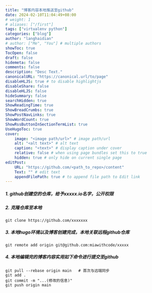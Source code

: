 ```yaml
---
title: "博客内容本地推送至github"
date: 2024-02-10T11:04:49+08:00 
# weight: 1
# aliases: ["/first"]
tags: ["virtualenv python"]
categories: ["blog"]
author: "langhaidian"
# author: ["Me", "You"] # multiple authors
showToc: true
TocOpen: false
draft: false
hidemeta: false
comments: false
description: "Desc Text."
canonicalURL: "https://canonical.url/to/page"
disableHLJS: true # to disable highlightjs
disableShare: false
disableHLJS: false
hideSummary: false
searchHidden: true
ShowReadingTime: true
ShowBreadCrumbs: true
ShowPostNavLinks: true
ShowWordCount: true
ShowRssButtonInSectionTermList: true
UseHugoToc: true
cover:
    image: "<image path/url>" # image path/url
    alt: "<alt text>" # alt text
    caption: "<text>" # display caption under cover
    relative: false # when using page bundles set this to true
    hidden: true # only hide on current single page
editPost:
    URL: "https://github.com/<path_to_repo>/content"
    Text: "" # edit text
    appendFilePath: true # to append file path to Edit link
---
```


##### 1. github创建空的仓库，给予xxxxx.io名字，公开权限

##### 2. 克隆仓库至本地
  ```
  git clone https://github.com/xxxxxxx
  ```

##### 3. 本地hugo环境以及博客创建完成，本地关联远程github仓库
  ```
  git remote add origin git@github.com:miawithcode/xxxxx
  ```

##### 4.  本地编辑完的博客内容实用如下命令进行提交至github
  ```
  git pull --rebase origin main   # 首次与远端同步
  git add .
  git commit -m "...(修改的信息)"
  git push origin main
  ```
  